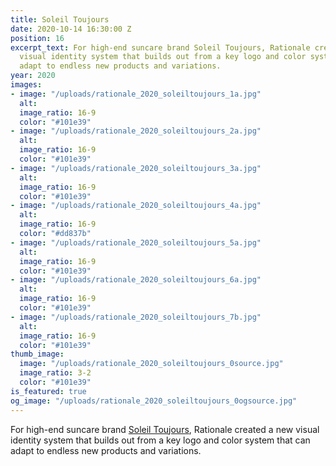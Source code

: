 ```yaml
---
title: Soleil Toujours
date: 2020-10-14 16:30:00 Z
position: 16
excerpt_text: For high-end suncare brand Soleil Toujours, Rationale created a new
  visual identity system that builds out from a key logo and color system that can
  adapt to endless new products and variations.
year: 2020
images:
- image: "/uploads/rationale_2020_soleiltoujours_1a.jpg"
  alt: 
  image_ratio: 16-9
  color: "#101e39"
- image: "/uploads/rationale_2020_soleiltoujours_2a.jpg"
  alt: 
  image_ratio: 16-9
  color: "#101e39"
- image: "/uploads/rationale_2020_soleiltoujours_3a.jpg"
  alt: 
  image_ratio: 16-9
  color: "#101e39"
- image: "/uploads/rationale_2020_soleiltoujours_4a.jpg"
  alt: 
  image_ratio: 16-9
  color: "#dd837b"
- image: "/uploads/rationale_2020_soleiltoujours_5a.jpg"
  alt: 
  image_ratio: 16-9
  color: "#101e39"
- image: "/uploads/rationale_2020_soleiltoujours_6a.jpg"
  alt: 
  image_ratio: 16-9
  color: "#101e39"
- image: "/uploads/rationale_2020_soleiltoujours_7b.jpg"
  alt: 
  image_ratio: 16-9
  color: "#101e39"
thumb_image:
  image: "/uploads/rationale_2020_soleiltoujours_0source.jpg"
  image_ratio: 3-2
  color: "#101e39"
is_featured: true
og_image: "/uploads/rationale_2020_soleiltoujours_0ogsource.jpg"
---
```


For high-end suncare brand [Soleil Toujours](https://www.soleiltoujours.com/), Rationale created a new visual identity system that builds out from a key logo and color system that can adapt to endless new products and variations.